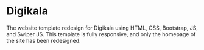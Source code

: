 # Digikala
The website template redesign for Digikala using HTML, CSS, Bootstrap, JS, and Swiper JS. This template is fully responsive, and only the homepage of the site has been redesigned.
